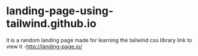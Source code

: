 # landing-page-using-tailwind.github.io
it is a random landing page made for learning the tailwind css library
link to view it -http://landing-page.io/
